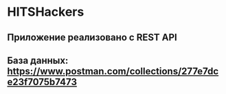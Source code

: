 # HITSHackers

## Приложение реализовано с REST API
## База данных: https://www.postman.com/collections/277e7dce23f7075b7473
